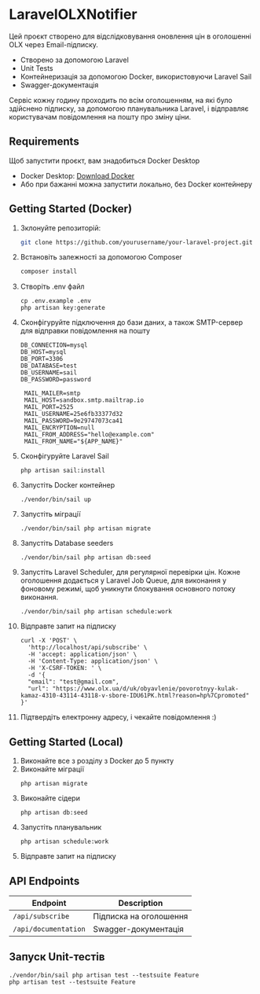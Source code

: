# LaravelOLXNotifier

Цей проєкт створено для відслідковування оновлення цін в оголошенні OLX через Email-підписку.
- Створено за допомогою Laravel
- Unit Tests
- Контейнеризація за допомогою Docker, використовуючи Laravel Sail
- Swagger-документація

Сервіс кожну годину проходить по всім оголошенням, на які було здійснено підписку, за допомогою планувальника Laravel, і відправляє користувачам повідомлення на пошту про зміну ціни.

## Requirements

Щоб запустити проєкт, вам знадобиться Docker Desktop

- Docker Desktop: [Download Docker](https://www.docker.com/products/docker-desktop)
- Або при бажанні можна запустити локально, без Docker контейнеру

## Getting Started (Docker)

1. Зклонуйте репозиторій:
   ```bash
   git clone https://github.com/yourusername/your-laravel-project.git
2. Встановіть залежності за допомогою Composer
    ```bash
   composer install
3. Створіть .env файл
    ```
    cp .env.example .env
    php artisan key:generate
    
4. Сконфігуруйте підключення до бази даних, а також SMTP-сервер для відправки повідомлення на пошту
    ```
    DB_CONNECTION=mysql
    DB_HOST=mysql
    DB_PORT=3306
    DB_DATABASE=test
    DB_USERNAME=sail
    DB_PASSWORD=password
    
    ```
        MAIL_MAILER=smtp
        MAIL_HOST=sandbox.smtp.mailtrap.io
        MAIL_PORT=2525
        MAIL_USERNAME=25e6fb33377d32
        MAIL_PASSWORD=9e29747073ca41
        MAIL_ENCRYPTION=null
        MAIL_FROM_ADDRESS="hello@example.com"
        MAIL_FROM_NAME="${APP_NAME}"
5. Сконфігуруйте Laravel Sail
    ```
    php artisan sail:install
6. Запустіть Docker контейнер
    ```
    ./vendor/bin/sail up
7. Запустіть міграції
    ```
    ./vendor/bin/sail php artisan migrate
8. Запустіть Database seeders
    ```
    ./vendor/bin/sail php artisan db:seed
9. Запустіть Laravel Scheduler, для регулярної перевірки цін. Кожне оголошення додається у Laravel Job Queue, для виконання у фоновому режимі, щоб уникнути блокування основного потоку виконання.
    ```
    ./vendor/bin/sail php artisan schedule:work
10. Відправте запит на підписку
    ```
    curl -X 'POST' \
      'http://localhost/api/subscribe' \
      -H 'accept: application/json' \
      -H 'Content-Type: application/json' \
      -H 'X-CSRF-TOKEN: ' \
      -d '{
      "email": "test@gmail.com",
      "url": "https://www.olx.ua/d/uk/obyavlenie/povorotnyy-kulak-kamaz-4310-43114-43118-v-sbore-IDU61PK.html?reason=hp%7Cpromoted"
    }'
11. Підтвердіть електронну адресу, і чекайте повідомлення :)
    
## Getting Started (Local)
1. Виконайте все з розділу з Docker до 5 пункту
2. Виконайте міграції
   ```
   php artisan migrate
3. Виконайте сідери
   ```
   php artisan db:seed
4. Запустіть планувальник
   ```
   php artisan schedule:work
5. Відправте запит на підписку
## API Endpoints

| Endpoint             | Description                        |
|----------------------|------------------------------------|
| `/api/subscribe`     | Підписка на оголошення             |
| `/api/documentation` | Swagger-документація               |

## Запуск Unit-тестів
   ```
   ./vendor/bin/sail php artisan test --testsuite Feature
   php artisan test --testsuite Feature
